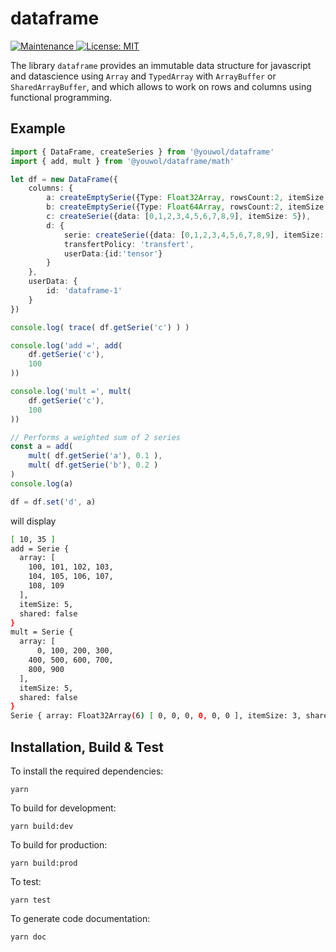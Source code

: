 # dataframe

<p>
    <a href="https://github.com/kefranabg/readme-md-generator/graphs/commit-activity" target="_blank">
        <img alt="Maintenance" src="https://img.shields.io/badge/Maintained%3F-yes-green.svg" />
    </a>
    <a href="https://github.com/kefranabg/readme-md-generator/blob/master/LICENSE" target="_blank">
        <img alt="License: MIT" src="https://img.shields.io/badge/License-MIT-yellow.svg" />
    </a>
</p>

The library `dataframe` provides an immutable data structure for javascript and datascience using `Array` and `TypedArray` with `ArrayBuffer` or `SharedArrayBuffer`, and which allows to work on rows and columns using functional programming.

## Example
```ts
import { DataFrame, createSeries } from '@youwol/dataframe'
import { add, mult } from '@youwol/dataframe/math'

let df = new DataFrame({
    columns: {
        a: createEmptySerie({Type: Float32Array, rowsCount:2, itemSize:3, shared: true }),
        b: createEmptySerie({Type: Float64Array, rowsCount:2, itemSize:3, shared: false}),
        c: createSerie({data: [0,1,2,3,4,5,6,7,8,9], itemSize: 5}),
        d: {
            serie: createSerie({data: [0,1,2,3,4,5,6,7,8,9], itemSize: 5}),
            transfertPolicy: 'transfert',
            userData:{id:'tensor'}
        }
    },
    userData: {
        id: 'dataframe-1'
    }
})

console.log( trace( df.getSerie('c') ) )

console.log('add =', add(
    df.getSerie('c'),
    100
))

console.log('mult =', mult(
    df.getSerie('c'),
    100
))

// Performs a weighted sum of 2 series
const a = add(
    mult( df.getSerie('a'), 0.1 ),
    mult( df.getSerie('b'), 0.2 )
)
console.log(a)

df = df.set('d', a)
```
will display
```sh
[ 10, 35 ]
add = Serie {
  array: [
    100, 101, 102, 103,
    104, 105, 106, 107,
    108, 109
  ],
  itemSize: 5,
  shared: false
}
mult = Serie {
  array: [
      0, 100, 200, 300,
    400, 500, 600, 700,
    800, 900
  ],
  itemSize: 5,
  shared: false
}
Serie { array: Float32Array(6) [ 0, 0, 0, 0, 0, 0 ], itemSize: 3, shared: true }
```

## Installation, Build & Test 

To install the required dependencies:
```shell
yarn 
```

To build for development:
```shell
yarn build:dev
```

To build for production:
```shell
yarn build:prod
```

To test:
```shell
yarn test
```

To generate code documentation:
```shell
yarn doc
```
